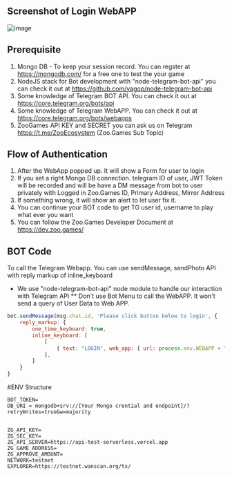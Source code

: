 ## Screenshot of Login WebAPP
![image](https://user-images.githubusercontent.com/128964/229464547-be7f2601-0aa3-4bce-bead-33ad2eda9481.png)

## Prerequisite
1. Mongo DB - To keep your session record. You can regster at https://mongodb.com/ for a free one to test the your game
2. NodeJS stack for Bot development with "node-telegram-bot-api" you can check it out at https://github.com/yagop/node-telegram-bot-api
3. Some knowledge of Telegram BOT API. You can check it out at https://core.telegram.org/bots/api
4. Some knowledge of Telegram WebAPP. You can check it out at https://core.telegram.org/bots/webapps
5. ZooGames API KEY and SECRET you can ask us on Telegram https://t.me/ZooEcosystem (Zoo.Games Sub Topic)

## Flow of Authentication
1. After the WebApp popped up. It will show a Form for user to login
2. If you set a right Mongo DB connection. telegram ID of user, JWT Token will be recorded and will be have a DM message from bot to user privately with Logged in Zoo.Games ID, Primary Address, Mirror Address
3. If something wrong, it will show an alert to let user fix it.
4. You can continue your BOT code to get TG user id, username to play what ever you want
5. You can follow the Zoo.Games Developer Document at https://dev.zoo.games/


## BOT Code
To call the Telegram Webapp. You can use sendMessage, sendPhoto API with reply markup of inline_keyboard

* We use "node-telegram-bot-api" node module to handle our interaction with Telegram API
** Don't use Bot Menu to call the WebAPP. It won't send a query of User Data to Web APP.

```javascript
bot.sendMessage(msg.chat.id, 'Please click button below to login', {
    reply_markup: {
        one_time_keyboard: true,
        inline_keyboard: [
            [
                { text: "LOGIN", web_app: { url: process.env.WEBAPP + "/login" } },
            ],
        ]
    }
}
```

#ENV Structure

```
BOT_TOKEN=
DB_URI = mongodb+srv://[Your Mongo crential and endpoint]/?retryWrites=true&w=majority


ZG_API_KEY=
ZG_SEC_KEY=
ZG_API_SERVER=https://api-test-serverless.vercel.app
ZG_GAME_ADDRESS=
ZG_APPROVE_AMOUNT=
NETWORK=testnet
EXPLORER=https://testnet.wanscan.org/tx/
```

